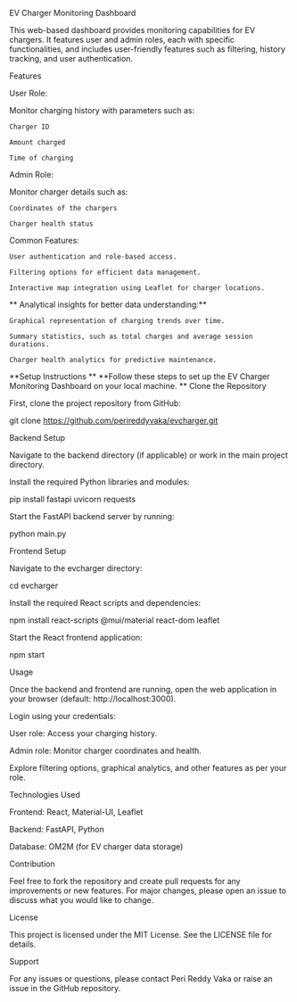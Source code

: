 EV Charger Monitoring Dashboard

This web-based dashboard provides monitoring capabilities for EV chargers. It features user and admin roles, each with specific functionalities, and includes user-friendly features such as filtering, history tracking, and user authentication.

Features

User Role:

 Monitor charging history with parameters such as:

    Charger ID
    
    Amount charged
    
    Time of charging

Admin Role:

 Monitor charger details such as:

    Coordinates of the chargers
    
    Charger health status

Common Features:

    User authentication and role-based access.
    
    Filtering options for efficient data management.
    
    Interactive map integration using Leaflet for charger locations.
  **
  Analytical insights for better data understanding:**

    Graphical representation of charging trends over time.
    
    Summary statistics, such as total charges and average session durations.
    
    Charger health analytics for predictive maintenance.

**Setup Instructions
**
**Follow these steps to set up the EV Charger Monitoring Dashboard on your local machine.
**
Clone the Repository

First, clone the project repository from GitHub:

git clone https://github.com/perireddyvaka/evcharger.git

Backend Setup

Navigate to the backend directory (if applicable) or work in the main project directory.

Install the required Python libraries and modules:

pip install fastapi uvicorn requests

Start the FastAPI backend server by running:

python main.py

Frontend Setup

Navigate to the evcharger directory:

cd evcharger

Install the required React scripts and dependencies:

npm install react-scripts @mui/material react-dom leaflet

Start the React frontend application:

npm start

Usage

Once the backend and frontend are running, open the web application in your browser (default: http://localhost:3000).

Login using your credentials:

User role: Access your charging history.

Admin role: Monitor charger coordinates and health.

Explore filtering options, graphical analytics, and other features as per your role.

Technologies Used

Frontend: React, Material-UI, Leaflet

Backend: FastAPI, Python

Database: OM2M (for EV charger data storage)

Contribution

Feel free to fork the repository and create pull requests for any improvements or new features. For major changes, please open an issue to discuss what you would like to change.

License

This project is licensed under the MIT License. See the LICENSE file for details.

Support

For any issues or questions, please contact Peri Reddy Vaka or raise an issue in the GitHub repository.

